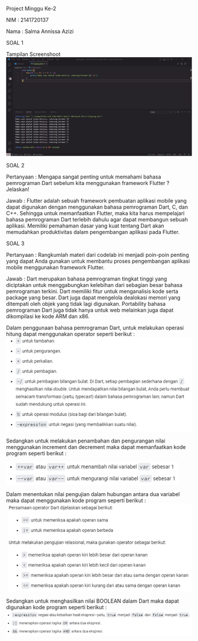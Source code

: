 Project Minggu Ke-2

NIM : 2141720137

Nama : Salma Annissa Azizi

SOAL 1

Tampilan Screenshoot
![Screenshoot looping](docs/looping.PNG)

SOAL 2

Pertanyaan : Mengapa sangat penting untuk memahami bahasa pemrograman Dart sebelum kita menggunakan framework Flutter ? Jelaskan!

Jawab : Flutter adalah sebuah framework pembuatan aplikasi mobile yang dapat digunakan dengan menggunakan bahasa pemrograman Dart, C, dan C++. Sehingga untuk memanfaatkan Flutter, maka kita harus mempelajari bahasa pemrograman Dart terlebih dahulu agar dapat membangun sebuah aplikasi. Memiliki pemahaman dasar yang kuat tentang Dart akan memudahkan produktivitas dalam pengembangan aplikasi pada Flutter.

SOAL 3

Pertanyaan : Rangkumlah materi dari codelab ini menjadi poin-poin penting yang dapat Anda gunakan untuk membantu proses pengembangan aplikasi mobile menggunakan framework Flutter.

Jawab : Dart merupakan bahasa pemrograman tingkat tinggi yang diciptakan untuk menggabungkan kelebihan dari sebagian besar bahasa pemrograman terkini. Dart memiliki fitur untuk menganalisis kode serta package yang besar. Dart juga dapat mengelola dealokasi memori yang ditempati oleh objek yang tidak lagi digunakan. Portability bahasa pemrograman Dart juga tidak hanya untuk web melainkan juga dapat dikompilasi ke kode ARM dan x86.

Dalam penggunaan bahasa pemrograman Dart, untuk melakukan operasi hitung dapat menggunakan operator seperti berikut :
![Screenshoot looping](docs/operasihitung.PNG)

Sedangkan untuk melakukan penambahan dan pengurangan nilai menggunakan increment dan decrement maka dapat memanfaatkan kode program seperti berikut :

![Screenshoot looping](docs/incrementdecrement.PNG)

Dalam menentukan nilai pengujian dalam hubungan antara dua variabel maka dapat menggunakan kode program seperti berikut :
![Screenshoot looping](docs/relasi.PNG)

Sedangkan untuk menghasilkan nilai BOOLEAN dalam Dart maka dapat digunakan kode program seperti berikut :
![Screenshoot looping](docs/boolean.PNG)

